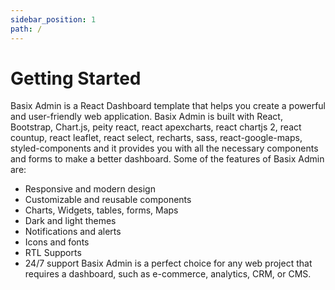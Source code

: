 ```yaml
---
sidebar_position: 1
path: /
---
```


# Getting Started

Basix Admin is a React Dashboard template that helps you create a powerful and user-friendly web application. Basix Admin is built with React, Bootstrap, Chart.js, peity react, react apexcharts, react chartjs 2, react countup, react leaflet, react select, recharts, sass, react-google-maps, styled-components and it provides you with all the necessary components and forms to make a better dashboard. Some of the features of Basix Admin are:
- Responsive and modern design
- Customizable and reusable components
- Charts, Widgets, tables, forms, Maps
- Dark and light themes
- Notifications and alerts
- Icons and fonts
- RTL Supports
- 24/7 support
Basix Admin is a perfect choice for any web project that requires a dashboard, such as e-commerce, analytics, CRM, or CMS.
